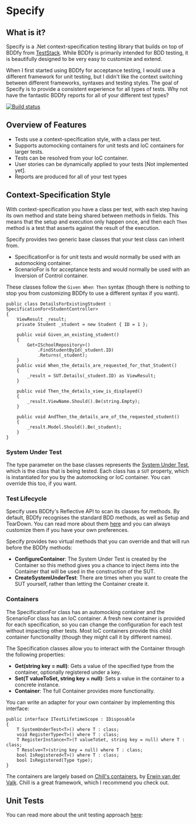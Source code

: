 # Specify

## What is it?
Specify is a .Net context-specification testing library that builds on top of BDDfy from [TestStack](http://teststack.net/). While BDDfy is primarily intended for BDD testing, it is beautifully designed to be very easy to customize and extend.

When I first started using BDDfy for acceptance testing, I would use a different framework for unit testing, but I didn't like the context switching between different frameworks, syntaxes and testing styles. The goal of Specify is to provide a consistent experience for all types of tests. Why not have the fantastic BDDfy reports for all of your different test types?

[![Build status](https://ci.appveyor.com/api/projects/status/vj6ec2yubg8ii9sn?svg=true)](https://ci.appveyor.com/project/mwhelan/specify)

## Overview of Features
* Tests use a context-specification style, with a class per test.
* Supports automocking containers for unit tests and IoC containers for larger tests.
* Tests can be resolved from your IoC container.
* User stories can be dynamically applied to your tests [Not implemented yet].
* Reports are produced for all of your test types

## Context-Specification Style
With context-specification you have a class per test, with each step having its own method and state being shared between methods in fields. This means that the setup and execution only happen once, and then each `Then` method is a test that asserts against the result of the execution.

Specify provides two generic base classes that your test class can inherit from. 
* SpecificationFor<T> is for unit tests and would normally be used with an automocking container.
* ScenarioFor<T> is for acceptance tests and would normally be used with an Inversion of Control container.

These classes follow the `Given When Then` syntax (though there is nothing to stop you from customizing BDDfy to use a different syntax if you want). 
 
    public class DetailsForExistingStudent : SpecificationFor<StudentController>
    {
        ViewResult _result;
        private Student _student = new Student { ID = 1 };

        public void Given_an_existing_student()
        {
            Get<ISchoolRepository>()
                .FindStudentById(_student.ID)
                .Returns(_student);
        }
        public void When_the_details_are_requested_for_that_Student()
        {
            _result = SUT.Details(_student.ID) as ViewResult;
        }

        public void Then_the_details_view_is_displayed()
        {
            _result.ViewName.Should().Be(string.Empty);
        }

        public void AndThen_the_details_are_of_the_requested_student()
        {
            _result.Model.Should().Be(_student);
        }
    }


### System Under Test
The type parameter on the base classes represents the [System Under Test](http://xunitpatterns.com/SUT.html), which is the class that is being tested. Each class has a `SUT` property, which is instantiated for you by the automocking or IoC container. You can override this too, if you want.

### Test Lifecycle
Specify uses BDDfy's Reflective API to scan its classes for methods. By default, BDDfy recognises the standard BDD methods, as well as Setup and TearDown. You can read more about them [here](http://www.mehdi-khalili.com/bddify-in-action/method-name-conventions) and you can always customize them if you have your own preferences.


Specify provides two virtual methods that you can override and that will run before the BDDfy methods:

* **ConfigureContainer**: The System Under Test is created by the Container so this method gives you a chance to inject items into the Container that will be used in the construction of the SUT.
* **CreateSystemUnderTest**: There are times when you want to create the SUT yourself, rather than letting the Container create it.  

### Containers
The SpecificationFor class has an automocking container and the ScenarioFor class has an IoC container. A fresh new container is provided for each specification, so you can change the configuration for each test without impacting other tests. Most IoC containers provide this child container functionality (though they might call it by different names).

The Specification classes allow you to interact with the Container through the following properties:

* **Get<T>(string key = null)**: Gets a value of the specified type from the container, optionally registered under a key.
* **Set<T>(T valueToSet, string key = null)**: Sets a value in the container to a concrete instance.
* **Container**: The full Container provides more functionality.

You can write an adapter for your own container by implementing this interface:

    public interface ITestLifetimeScope : IDisposable
    {
        T SystemUnderTest<T>() where T : class;
        void RegisterType<T>() where T : class;
        T RegisterInstance<T>(T valueToSet, string key = null) where T : class;
        T Resolve<T>(string key = null) where T : class;
        bool IsRegistered<T>() where T : class;
        bool IsRegistered(Type type);
    }

The containers are largely based on [Chill's containers](https://github.com/Erwinvandervalk/Chill), by [Erwin van der Valk](http://www.erwinvandervalk.net/). Chill is a great framework, which I recommend you check out.

## Unit Tests
You can read more about the unit testing approach [here](http://www.michael-whelan.net/using-bddfy-for-unit-tests/):
